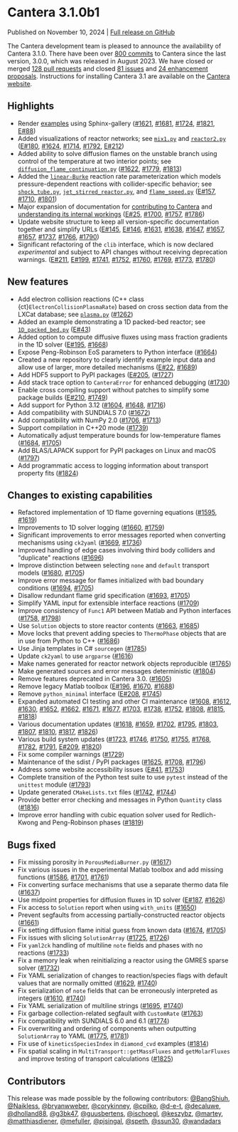 # Cantera 3.1.0b1

Published on November 10, 2024 | [Full release on GitHub](https://github.com/Cantera/cantera/releases/tag/v3.1.0b1)

The Cantera development team is pleased to announce the availability of Cantera 3.1.0. There have been over [800 commits](https://github.com/Cantera/cantera/wiki/Cantera-3.1.0-Changelog) to Cantera since the last version, 3.0.0, which was released in August 2023. We have closed or merged [128 pull requests](https://github.com/Cantera/cantera/pulls?q=is%3Apr+merged%3A2023-08-23..2024-11-10+is%3Aclosed) and closed [81 issues](https://github.com/Cantera/cantera/issues?q=is%3Aissue+closed%3A2023-08-23..2024-12-14+is%3Aclosed) and [24 enhancement proposals](https://github.com/Cantera/enhancements/issues?q=is:issue+closed:2023-08-23..2024-12-14+is:closed). Instructions for installing Cantera 3.1 are available on the [Cantera website](/install/index).

## Highlights
- Render [examples](/examples/python/index) using Sphinx-gallery ([#1621](https://github.com/Cantera/cantera/pull/1621), [#1681](https://github.com/Cantera/cantera/pull/1681), [#1724](https://github.com/Cantera/cantera/pull/1724), [#1821](https://github.com/Cantera/cantera/pull/1821), [E#88](https://github.com/Cantera/enhancements/issues/88))
- Added visualizations of reactor networks; see [`mix1.py`](/examples/python/reactors/mix1) and [`reactor2.py`](/examples/python/reactors/reactor2) ([E#180](https://github.com/Cantera/enhancements/issues/180), [#1624](https://github.com/Cantera/cantera/pull/1624), [#1714](https://github.com/Cantera/cantera/pull/1714), [#1792](https://github.com/Cantera/cantera/pull/1792), [E#212](https://github.com/Cantera/enhancements/issues/212))
- Added ability to solve diffusion flames on the unstable branch using control of the temperature at two interior points; see [`diffusion_flame_continuation.py`](/examples/python/onedim/diffusion_flame_continuation) ([#1622](https://github.com/Cantera/cantera/pull/1622), [#1779](https://github.com/Cantera/cantera/pull/1779), [#1813](https://github.com/Cantera/cantera/pull/1813))
- Added the [`linear-Burke`](sec-linear-Burke) reaction rate parameterization which models pressure-dependent reactions with collider-specific behavior; see [`shock_tube.py`](/examples/python/kinetics/shock_tube), [`jet_stirred_reactor.py`](/examples/python/kinetics/jet_stirred_reactor), and [`flame_speed.py`](/examples/python/onedim/flame_speed) ([E#157](https://github.com/Cantera/enhancements/issues/157), [#1710](https://github.com/Cantera/cantera/pull/1710), [#1801](https://github.com/Cantera/cantera/pull/1801))
- Major expansion of documentation for [contributing to Cantera](/develop/index) and [understanding its internal workings](/reference/onedim/index) ([E#25](https://github.com/Cantera/enhancements/issues/25), [#1700](https://github.com/Cantera/cantera/pull/1700), [#1757](https://github.com/Cantera/cantera/pull/1757), [#1786](https://github.com/Cantera/cantera/pull/1786))
- Update website structure to keep all version-specific documentation together and simplify URLs ([E#145](https://github.com/Cantera/enhancements/issues/145), [E#146](https://github.com/Cantera/enhancements/issues/146), [#1631](https://github.com/Cantera/cantera/pull/1631), [#1638](https://github.com/Cantera/cantera/pull/1638), [#1647](https://github.com/Cantera/cantera/pull/1647), [#1657](https://github.com/Cantera/cantera/pull/1657), [#1657](https://github.com/Cantera/cantera/pull/1657), [#1737](https://github.com/Cantera/cantera/pull/1737), [#1766](https://github.com/Cantera/cantera/pull/1766), [#1790](https://github.com/Cantera/cantera/pull/1790))
- Significant refactoring of the `clib` interface, which is now declared *experimental* and subject to API changes without receiving deprecation warnings. ([E#211](https://github.com/Cantera/enhancements/issues/211), [E#199](https://github.com/Cantera/enhancements/issues/199), [#1741](https://github.com/Cantera/cantera/pull/1741), [#1752](https://github.com/Cantera/cantera/pull/1752), [#1760](https://github.com/Cantera/cantera/pull/1760), [#1769](https://github.com/Cantera/cantera/pull/1769), [#1773](https://github.com/Cantera/cantera/pull/1773), [#1780](https://github.com/Cantera/cantera/pull/1780))

## New features
- Add electron collision reactions (C++ class {ct}`ElectronCollisionPlasmaRate`) based on cross section data from the LXCat database; see [`plasma.py`](/examples/python/reactors/plasma) ([#1262](https://github.com/Cantera/cantera/pull/1262))
- Added an example demonstrating a 1D packed-bed reactor; see [`1D_packed_bed.py`](/examples/python/reactors/1D_packed_bed) ([E#43](https://github.com/Cantera/enhancements/issues/43))
- Added option to compute diffusive fluxes using mass fraction gradients in the 1D solver ([E#195](https://github.com/Cantera/enhancements/issues/195), [#1668](https://github.com/Cantera/cantera/pull/1668))
- Expose Peng-Robinson EoS parameters to Python interface ([#1664](https://github.com/Cantera/cantera/pull/1664))
- Created a new repository to clearly identify example input data and allow use of larger, more detailed mechanisms ([E#22](https://github.com/Cantera/enhancements/issues/22), [#1689](https://github.com/Cantera/cantera/pull/1689))
- Add HDF5 support to PyPI packages ([E#205](https://github.com/Cantera/enhancements/issues/205), ([#1727](https://github.com/Cantera/cantera/pull/1727))
- Add stack trace option to `CanteraError` for enhanced debugging ([#1730](https://github.com/Cantera/cantera/pull/1730))
- Enable cross compiling support without patches to simplify some package builds ([E#210](https://github.com/Cantera/enhancements/issues/210), [#1749](https://github.com/Cantera/cantera/pull/1749))
- Add support for Python 3.12 ([#1604](https://github.com/Cantera/cantera/pull/1604), [#1648](https://github.com/Cantera/cantera/pull/1648), [#1716](https://github.com/Cantera/cantera/pull/1716))
- Add compatibility with SUNDIALS 7.0 ([#1672](https://github.com/Cantera/cantera/pull/1672))
- Add compatibility with NumPy 2.0 ([#1706](https://github.com/Cantera/cantera/pull/1706), [#1713](https://github.com/Cantera/cantera/pull/1713))
- Support compilation in C++20 mode ([#1739](https://github.com/Cantera/cantera/pull/1739))
- Automatically adjust temperature bounds for low-temperature flames ([#1684](https://github.com/Cantera/cantera/issues/1684), [#1705](https://github.com/Cantera/cantera/pull/1705))
- Add BLAS/LAPACK support for PyPI packages on Linux and macOS ([#1797](https://github.com/Cantera/cantera/pull/1797))
- Add programmatic access to logging information about transport property fits ([#1824](https://github.com/Cantera/cantera/pull/1824))

## Changes to existing capabilities
- Refactored implementation of 1D flame governing equations ([#1595](https://github.com/Cantera/cantera/pull/1595), [#1619](https://github.com/Cantera/cantera/pull/1619))
- Improvements to 1D solver logging ([#1660](https://github.com/Cantera/cantera/pull/1660), [#1759](https://github.com/Cantera/cantera/pull/1759))
- Significant improvements to error messages reported when converting mechanisms using `ck2yaml` ([#1669](https://github.com/Cantera/cantera/pull/1669), [#1736](https://github.com/Cantera/cantera/pull/1736))
- Improved handling of edge cases involving third body colliders and "duplicate" reactions ([#1696](https://github.com/Cantera/cantera/pull/1696))
- Improve distinction between selecting `none` and `default` transport models ([#1680](https://github.com/Cantera/cantera/issues/1680), [#1705](https://github.com/Cantera/cantera/pull/1705))
- Improve error message for flames initialized with bad boundary conditions ([#1694](https://github.com/Cantera/cantera/issues/1694), [#1705](https://github.com/Cantera/cantera/pull/1705))
- Disallow redundant flame grid specification ([#1693](https://github.com/Cantera/cantera/issues/1693), [#1705](https://github.com/Cantera/cantera/pull/1705))
- Simplify YAML input for extensible interface reactions ([#1709](https://github.com/Cantera/cantera/pull/1709))
- Improve consistency of `Func1` API between Matlab and Python interfaces ([#1758](https://github.com/Cantera/cantera/pull/1758), [#1798](https://github.com/Cantera/cantera/pull/1798))
- Use `Solution` objects to store reactor contents ([#1663](https://github.com/Cantera/cantera/pull/1663), [#1685](https://github.com/Cantera/cantera/pull/1685))
- Move locks that prevent adding species to `ThermoPhase` objects that are in use from Python to C++ ([#1686](https://github.com/Cantera/cantera/pull/1686))
- Use Jinja templates in C# `sourcegen` ([#1785](https://github.com/Cantera/cantera/pull/1785))
- Update `ck2yaml` to use `argparse` ([#1616](https://github.com/Cantera/cantera/pull/1616))
- Make names generated for reactor network objects reproducible ([#1765](https://github.com/Cantera/cantera/pull/1765))
- Make generated sources and error messages deterministic ([#1804](https://github.com/Cantera/cantera/pull/1804))
- Remove features deprecated in Cantera 3.0. ([#1605](https://github.com/Cantera/cantera/pull/1605))
- Remove legacy Matlab toolbox ([E#196](https://github.com/Cantera/enhancements/issues/196), [#1670](https://github.com/Cantera/cantera/pull/1670), [#1688](https://github.com/Cantera/cantera/pull/1688))
- Remove `python_minimal` interface ([E#208](https://github.com/Cantera/enhancements/issues/208), [#1745](https://github.com/Cantera/cantera/pull/1745))
- Expanded automated CI testing and other CI maintenance ([#1608](https://github.com/Cantera/cantera/pull/1608), [#1612](https://github.com/Cantera/cantera/pull/1612), [#1630](https://github.com/Cantera/cantera/pull/1630), [#1652](https://github.com/Cantera/cantera/pull/1652), [#1662](https://github.com/Cantera/cantera/pull/1662), [#1671](https://github.com/Cantera/cantera/pull/1671), [#1677](https://github.com/Cantera/cantera/pull/1677), [#1703](https://github.com/Cantera/cantera/pull/1703), [#1738](https://github.com/Cantera/cantera/pull/1738), [#1752](https://github.com/Cantera/cantera/pull/1752), [#1808](https://github.com/Cantera/cantera/pull/1808), [#1815](https://github.com/Cantera/cantera/pull/1815), [#1818](https://github.com/Cantera/cantera/pull/1818))
- Various documentation updates ([#1618](https://github.com/Cantera/cantera/pull/1618), [#1659](https://github.com/Cantera/cantera/pull/1659), [#1702](https://github.com/Cantera/cantera/pull/1702), [#1795](https://github.com/Cantera/cantera/pull/1795), [#1803](https://github.com/Cantera/cantera/pull/1803), [#1807](https://github.com/Cantera/cantera/pull/1807), [#1810](https://github.com/Cantera/cantera/pull/1810), [#1817](https://github.com/Cantera/cantera/pull/1817), [#1826](https://github.com/Cantera/cantera/pull/1826))
- Various build system updates ([#1723](https://github.com/Cantera/cantera/pull/1723), [#1746](https://github.com/Cantera/cantera/pull/1746), [#1750](https://github.com/Cantera/cantera/pull/1750), [#1755](https://github.com/Cantera/cantera/pull/1755), [#1768](https://github.com/Cantera/cantera/pull/1768), [#1782](https://github.com/Cantera/cantera/pull/1782), [#1791](https://github.com/Cantera/cantera/pull/1791), [E#209](https://github.com/Cantera/enhancements/issues/209), [#1820](https://github.com/Cantera/cantera/pull/1820))
- Fix some compiler warnings ([#1729](https://github.com/Cantera/cantera/pull/1729))
- Maintenance of the sdist / PyPI packages ([#1625](https://github.com/Cantera/cantera/pull/1625), [#1708](https://github.com/Cantera/cantera/pull/1708), [#1796](https://github.com/Cantera/cantera/pull/1796))
- Address some website accessibility issues ([E#41](https://github.com/Cantera/enhancements/issues/41), [#1753](https://github.com/Cantera/cantera/pull/1753))
- Complete transition of the Python test suite to use `pytest` instead of the `unittest` module ([#1793](https://github.com/Cantera/cantera/pull/1793))
- Update generated `CMakeLists.txt` files ([#1742](https://github.com/Cantera/cantera/issues/1742), [#1744](https://github.com/Cantera/cantera/pull/1744))
- Provide better error checking and messages in Python `Quantity` class ([#1816](https://github.com/Cantera/cantera/pull/1816))
- Improve error handling with cubic equation solver used for Redlich-Kwong and Peng-Robinson phases ([#1819](https://github.com/Cantera/cantera/pull/1819))

## Bugs fixed
- Fix missing porosity in `PorousMediaBurner.py` ([#1617](https://github.com/Cantera/cantera/pull/1617))
- Fix various issues in the experimental Matlab toolbox and add missing functions ([#1586](https://github.com/Cantera/cantera/pull/1586), [#1701](https://github.com/Cantera/cantera/pull/1701), [#1761](https://github.com/Cantera/cantera/pull/1761))
- Fix converting surface mechanisms that use a separate thermo data file ([#1637](https://github.com/Cantera/cantera/pull/1637))
- Use midpoint properties for diffusion fluxes in 1D solver ([E#187](https://github.com/Cantera/enhancements/issues/187), [#1626](https://github.com/Cantera/cantera/pull/1626))
- Fix access to `Solution` report when using `with_units` ([#1650](https://github.com/Cantera/cantera/pull/1650))
- Prevent segfaults from accessing partially-constructed reactor objects ([#1661](https://github.com/Cantera/cantera/pull/1661))
- Fix setting diffusion flame initial guess from known data ([#1674](https://github.com/Cantera/cantera/issues/1674), [#1705](https://github.com/Cantera/cantera/pull/1705))
- Fix issues with slicing `SolutionArray` ([#1725](https://github.com/Cantera/cantera/pull/1725), [#1726](https://github.com/Cantera/cantera/pull/1726))
- Fix `yaml2ck` handling of multiline `note` fields and phases with no reactions ([#1733](https://github.com/Cantera/cantera/pull/1733))
- Fix a memory leak when reinitializing a reactor using the GMRES sparse solver ([#1732](https://github.com/Cantera/cantera/pull/1732))
- Fix YAML serialization of changes to reaction/species flags with default values that are normally omitted ([#1629](https://github.com/Cantera/cantera/issues/1629), [#1740](https://github.com/Cantera/cantera/pull/1740))
- Fix serialization of `note` fields that can be erroneously interpreted as integers ([#1610](https://github.com/Cantera/cantera/issues/1610), [#1740](https://github.com/Cantera/cantera/pull/1740))
- Fix YAML serialization of multiline strings ([#1695](https://github.com/Cantera/cantera/issues/1695), [#1740](https://github.com/Cantera/cantera/pull/1740))
- Fix garbage collection-related segfault with `CustomRate` ([#1763](https://github.com/Cantera/cantera/pull/1763))
- Fix compatibility with SUNDIALS 6.0 and 6.1 ([#1774](https://github.com/Cantera/cantera/pull/1774))
- Fix overwriting and ordering of components when outputting `SolutionArray` to YAML ([#1775](https://github.com/Cantera/cantera/pull/1775), [#1781](https://github.com/Cantera/cantera/pull/1781))
- Fix use of `kineticsSpeciesIndex` in `diamond_cvd` examples ([#1814](https://github.com/Cantera/cantera/pull/1814))
- Fix spatial scaling in `MultiTransport::getMassFluxes` and `getMolarFluxes` and improve testing of transport calculations ([#1825](https://github.com/Cantera/cantera/pull/1825))

## Contributors

This release was made possible by the following contributors: [@BangShiuh](https://github.com/BangShiuh), [@Naikless](https://github.com/Naikless), [@bryanwweber](https://github.com/bryanwweber), [@corykinney](https://github.com/corykinney), [@cpilko](https://github.com/cpilko), [@d-e-t](https://github.com/d-e-t), [@decaluwe](https://github.com/decaluwe), [@dholland88](https://github.com/dholland88), [@g3bk47](https://github.com/g3bk47), [@guusbertens](https://github.com/guusbertens), [@ischoegl](https://github.com/ischoegl), [@keszybz](https://github.com/keszybz), [@martey](https://github.com/martey), [@matthiasdiener](https://github.com/matthiasdiener), [@mefuller](https://github.com/mefuller), [@pjsingal](https://github.com/pjsingal), [@speth](https://github.com/speth), [@ssun30](https://github.com/ssun30), [@wandadars](https://github.com/wandadars)
